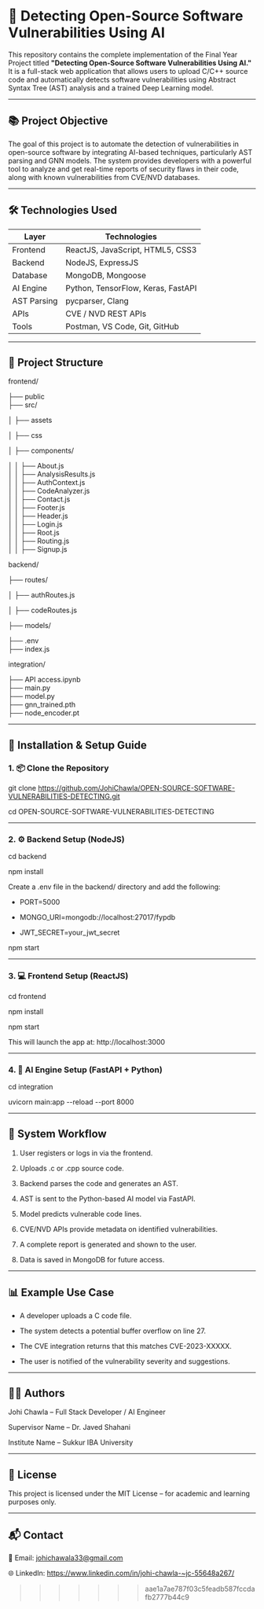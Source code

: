# 🔐 Detecting Open-Source Software Vulnerabilities Using AI

This repository contains the complete implementation of the Final Year Project titled **"Detecting Open-Source Software Vulnerabilities Using AI."** It is a full-stack web application that allows users to upload C/C++ source code and automatically detects software vulnerabilities using Abstract Syntax Tree (AST) analysis and a trained Deep Learning model.

---

## 📚 Project Objective

The goal of this project is to automate the detection of vulnerabilities in open-source software by integrating AI-based techniques, particularly AST parsing and GNN models. The system provides developers with a powerful tool to analyze and get real-time reports of security flaws in their code, along with known vulnerabilities from CVE/NVD databases.

---

## 🛠️ Technologies Used

| Layer          | Technologies                             |
|----------------|-------------------------------------------|
| Frontend       | ReactJS, JavaScript, HTML5, CSS3          |
| Backend        | NodeJS, ExpressJS                         |
| Database       | MongoDB, Mongoose                         |
| AI Engine      | Python, TensorFlow, Keras, FastAPI        |
| AST Parsing    | pycparser, Clang                          |
| APIs           | CVE / NVD REST APIs                       |
| Tools          | Postman, VS Code, Git, GitHub             |

---

## 📁 Project Structure


frontend/

├── public       
├── src/    

│   ├── assets

│   ├── css

│   ├── components/

│   │   ├── About.js  
│   │   ├── AnalysisResults.js  
│   │   ├── AuthContext.js  
│   │   ├── CodeAnalyzer.js  
│   │   ├── Contact.js  
│   │   ├── Footer.js  
│   │   ├── Header.js  
│   │   ├── Login.js  
│   │   ├── Root.js  
│   │   ├── Routing.js  
│   │   ├── Signup.js  

backend/

├── routes/ 

│   ├── authRoutes.js

│   ├── codeRoutes.js

├── models/

├── .env              
├── index.js      

integration/

├── API access.ipynb            
├── main.py                     
├── model.py                   
├── gnn_trained.pth           
├── node_encoder.pt            

---

## 🚀 Installation & Setup Guide

### 1. 📦 Clone the Repository

git clone https://github.com/JohiChawla/OPEN-SOURCE-SOFTWARE-VULNERABILITIES-DETECTING.git

cd OPEN-SOURCE-SOFTWARE-VULNERABILITIES-DETECTING

---
### 2. ⚙️ Backend Setup (NodeJS)

cd backend

npm install

Create a .env file in the backend/ directory and add the following:

- PORT=5000

- MONGO_URI=mongodb://localhost:27017/fypdb

- JWT_SECRET=your_jwt_secret

npm start

---

### 3. 💻 Frontend Setup (ReactJS)

cd frontend

npm install

npm start

This will launch the app at: http://localhost:3000

---

### 4. 🤖 AI Engine Setup (FastAPI + Python)

cd integration

uvicorn main:app --reload --port 8000

---

## 🔄 System Workflow

1. User registers or logs in via the frontend.

2. Uploads .c or .cpp source code.

3. Backend parses the code and generates an AST.

4. AST is sent to the Python-based AI model via FastAPI.

5. Model predicts vulnerable code lines.

6. CVE/NVD APIs provide metadata on identified vulnerabilities.

7. A complete report is generated and shown to the user.

8. Data is saved in MongoDB for future access.

---

## 📊 Example Use Case

- A developer uploads a C code file.

- The system detects a potential buffer overflow on line 27.

- The CVE integration returns that this matches CVE-2023-XXXXX.

- The user is notified of the vulnerability severity and suggestions.

---

## 👨‍🎓 Authors

Johi Chawla – Full Stack Developer / AI Engineer

Supervisor Name – Dr. Javed Shahani

Institute Name – Sukkur IBA University

---
## 🧾 License

This project is licensed under the MIT License – for academic and learning purposes only.

---
## 📬 Contact
📧 Email: johichawala33@gmail.com

🌐 LinkedIn: https://www.linkedin.com/in/johi-chawla-~jc-55648a267/



>>>>>>> aae1a7ae787f03c5feadb587fccdafb2777b44c9
